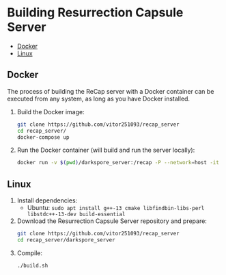 # Building Resurrection Capsule Server

* [Docker](#docker)
* [Linux](#linux)

## Docker
The process of building the ReCap server with a Docker container can be executed from any system, as long as you have Docker installed.
1. Build the Docker image:
   ```bash
   git clone https://github.com/vitor251093/recap_server
   cd recap_server/
   docker-compose up
   ```
2. Run the Docker container (will build and run the server locally):
   ```bash
   docker run -v $(pwd)/darkspore_server:/recap -P --network=host -it recap-server
   ```

## Linux
1. Install dependencies:
   * Ubuntu: `sudo apt install g++-13 cmake libfindbin-libs-perl libstdc++-13-dev build-essential`
2. Download the Resurrection Capsule Server repository and prepare:
   ```bash
   git clone https://github.com/vitor251093/recap_server
   cd recap_server/darkspore_server
   ```
3. Compile:
   ```bash
   ./build.sh
   ```
